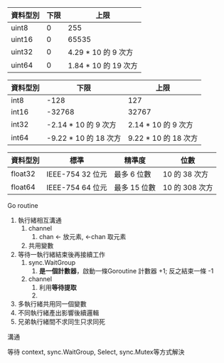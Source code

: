 |資料型別|下限|上限|
|---|---|---|
|uint8|0|255|
|uint16|0|65535|
|uint32|0|4.29 * 10 的 9 次方|
|uint64|0|1.84 * 10 的 19 次方|

|資料型別|下限|上限|
|---|---|---|
|int8|-128|127|
|int16|-32768|32767|
|int32|-2.14 * 10 的 9 次方|2.14 * 10 的 9 次方|
|int64|-9.22 * 10 的 18 次方|9.22 * 10 的 18 次方|

|資料型別|標準|精準度|位數|
|---|---|---|---|
|float32|IEEE-754 32 位元|最多 6 位數|10 的 38 次方|
|float64|IEEE-754 64 位元|最多 15 位數|10 的 308 次方|


Go routine

1. 執行緒相互溝通 
	1. channel
		1. chan <- 放元素,  <-chan 取元素
	2. 共用變數
2. 等待一執行緒結束後再接續工作
	1. sync.WaitGroup
		1. **是一個計數器**，啟動一條Goroutine 計數器 +1; 反之結束一條 -1
	2. channel
		1. 利用**等待提取**
		2. 
3. 多執行緒共用同一個變數
4. 不同執行緒產出影響後續邏輯
5. 兄弟執行緒間不求同生只求同死

溝通


等待
context, sync.WaitGroup, Select, sync.Mutex等方式解決

